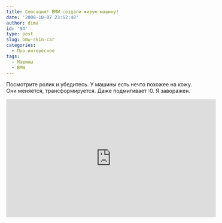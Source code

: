 ```yaml
---
title: Сенсация! BMW создали живую машину!
date: '2008-10-07 23:52:48'
author: dima
id: '94'
type: post
slug: bmw-skin-car
categories:
  - Про интересное
tags:
  - Машины
  - BMW 
---
```


Посмотрите ролик и убедитесь. У машины есть нечто похожее на кожу. Они меняется, трансформируется. Даже подмигивает :0. Я заворажен.

<iframe width="560" height="315" src="https://www.youtube-nocookie.com/embed/Blqn0OmTAtI?rel=0" frameborder="0" allowfullscreen></iframe>